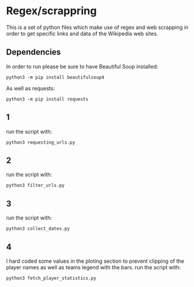 # Regex/scrappring

This is a set of python files which make use of regex and web scrapping in
order to get specific links and data of the Wikipedia web sites.

## Dependencies
In order to run please be sure to have Beautiful Soup installed:

```
python3 -m pip install beautifulsoup4
```
As well as requests:

```
python3 -m pip install requests
```


## 1

run the script with:

```
python3 requesting_urls.py
```

## 2

run the script with:

```
python3 filter_urls.py

```
## 3
run the script with:
```
python3 collect_dates.py

```

## 4

I hard coded some values in the ploting section to prevent clipping of the player names as well as teams legend with the bars.
run the script with:
```
python3 fetch_player_statistics.py

```




